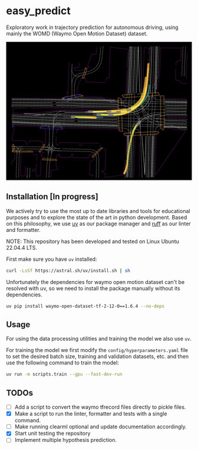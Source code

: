 # easy_predict

Exploratory work in trajectory prediction for autonomous driving, using mainly the WOMD (Waymo Open Motion Dataset) dataset.

![example_prediction](./assets/example_prediction.png)

## Installation [In progress]

We actively try to use the most up to date libraries and tools for educational purposes and to explore the state of the art in python development. Based on this philosophy, we use [uv](https://github.com/astral-sh/uv) as our package manager and [ruff](https://github.com/astral-sh/ruff) as our linter and formatter.

NOTE: This repository has been developed and tested on Linux Ubuntu 22.04.4 LTS.

First make sure you have `uv` installed:

```bash
curl -LsSf https://astral.sh/uv/install.sh | sh
```

Unfortunately the dependencies for waymo open motion dataset can't be resolved with uv, so we need to install the package manually without its dependencies.

```bash
uv pip install waymo-open-dataset-tf-2-12-0==1.6.4 --no-deps
```

## Usage 

For using the data processing utilities and training the model we also use `uv`.

For training the model we first modify the `config/hyperparameters.yaml` file to set the desired batch size, training and validation datasets, etc. and then use the following command to train the model:

```bash
uv run -m scripts.train --gpu --fast-dev-run
```

## TODOs

- [ ] Add a script to convert the waymo tfrecord files directly to pickle files.
- [x] Make a script to run the linter, formatter and tests with a single command.
- [ ] Make running clearml optional and update documentation accordingly.
- [x] Start unit testing the repository
- [ ] Implement multiple hypothesis prediction.